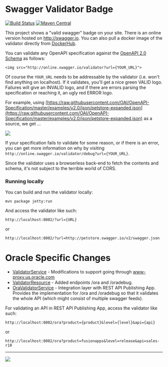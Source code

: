 # Swagger Validator Badge

[![Build Status](https://travis-ci.org/swagger-api/validator-badge.svg?branch=master)](https://travis-ci.org/swagger-api/validator-badge)
[![Maven Central](https://maven-badges.herokuapp.com/maven-central/io.swagger/swagger-validator/badge.svg?style=plastic)](https://maven-badges.herokuapp.com/maven-central/io.swagger/swagger-validator)

This project shows a "valid swagger" badge on your site.  There is an online version hosted on http://swagger.io.  You can also pull a docker image of the validator directly from [DockerHub](https://hub.docker.com/r/swaggerapi/swagger-validator/).

You can validate any OpenAPI specification against the [OpenAPI 2.0 Schema](https://github.com/OAI/OpenAPI-Specification/blob/master/schemas/v2.0/schema.json) as follows:

```
<img src="http://online.swagger.io/validator?url={YOUR_URL}">
```

Of course the `YOUR_URL` needs to be addressable by the validator (i.e. won't find anything on localhost).  If it validates, you'll get a nice green VALID logo.  Failures will give an INVALID logo, and if there are errors parsing the specification or reaching it, an ugly red ERROR logo.

For example, using [https://raw.githubusercontent.com/OAI/OpenAPI-Specification/master/examples/v2.0/json/petstore-expanded.json](https://raw.githubusercontent.com/OAI/OpenAPI-Specification/master/examples/v2.0/json/petstore-expanded.json) as a source, we get ...

![](https://online.swagger.io/validator?url=https://raw.githubusercontent.com/OAI/OpenAPI-Specification/master/examples/v2.0/json/petstore-expanded.json)

If your specification fails to validate for some reason, or if there is an error, you can get more information on why by visiting ```http://online.swagger.io/validator/debug?url={YOUR_URL}```.

Since the validator uses a browserless back-end to fetch the contents and schema, it's not subject to the terrible world of CORS.


### Running locally

You can build and run the validator locally:

```
mvn package jetty:run
```

And access the validator like such:

```
http://localhost:8002/?url={URL}
```

or

```
http://localhost:8002/?url=http://petstore.swagger.io/v2/swagger.json
```

# Oracle Specific Changes

* [ValidatorService](https://github.com/kmizuta/validator-badge/blob/master/src/main/java/io/swagger/validator/services/ValidatorService.java) - Modifications to support going through www-proxy.us.oracle.com
* [ValidatorResource](https://github.com/kmizuta/validator-badge/blob/master/src/main/java/io/swagger/validator/resources/ValidatorResource.java) - Added endpoints /ora and /oradebug. 
* [OraValidatorService](https://github.com/kmizuta/validator-badge/blob/master/src/main/java/io/swagger/validator/services/OraValidatorService.java) - Integration layer with REST API Publishing App. Provides the implementation for /ora and /oradebug so that it validates the whole API (which might consist of multiple swagger feeds). 

For validating an API in REST API Publishing App, access the validator like such:

```
http://localhost:8002/ora?product={product}&level={level}&api={api}
```

or

```
http://localhost:8002/ora?product=fusionapps&level=release&api=sales-r10
```

---
<img src="http://swagger.io/wp-content/uploads/2016/02/logo.jpg"/>

